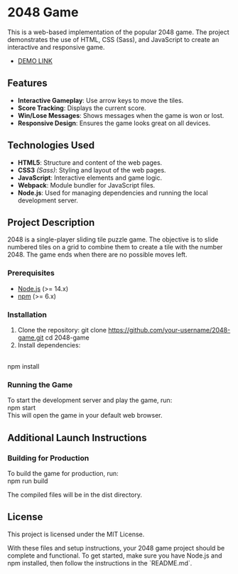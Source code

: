
# 2048 Game

<p>This is a web-based implementation of the popular 2048 game. The project demonstrates the use of HTML, CSS (Sass), and JavaScript to create an interactive and responsive game.</p>

- [DEMO LINK](https://Opokhvalenko.github.io/Game-2048/)

## Features

- **Interactive Gameplay**: Use arrow keys to move the tiles.
- **Score Tracking**: Displays the current score.
- **Win/Lose Messages**: Shows messages when the game is won or lost.
- **Responsive Design**: Ensures the game looks great on all devices.

## Technologies Used

- **HTML5**: Structure and content of the web pages.
- **CSS3** *(Sass)*: Styling and layout of the web pages.
- **JavaScript**: Interactive elements and game logic.
- **Webpack**: Module bundler for JavaScript files.
- **Node.js**: Used for managing dependencies and running the local development server.

## Project Description

<p>2048 is a single-player sliding tile puzzle game. The objective is to slide numbered tiles on a grid to combine them to create a tile with the number 2048. The game ends when there are no possible moves left.</p>

### Prerequisites

- [Node.js](https://nodejs.org/) (>= 14.x)
- [npm](https://www.npmjs.com/) (>= 6.x)

### Installation

1. Clone the repository:
   git clone https://github.com/your-username/2048-game.git
   cd 2048-game
2. Install dependencies:
<br>
npm install
<h3>Running the Game</h3>
To start the development server and play the game, run:
<br>
npm start
<br>
This will open the game in your default web browser.
<h2>Additional Launch Instructions</h2>
<h3>Building for Production</h3>
To build the game for production, run:
<br>
npm run build
<p>The compiled files will be in the dist directory.</p>
<h2>License</h2>
This project is licensed under the MIT License.
<p>With these files and setup instructions, your 2048 game project should be complete and functional. To get started, make sure you have Node.js and npm installed, then follow the instructions in the `README.md`.</p>
